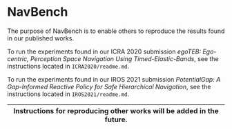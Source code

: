 # NavBench

The purpose of NavBench is to enable others to reproduce the results found in our published works.

To run the experiments found in our ICRA 2020 submission _egoTEB: Ego-centric, Perception Space Navigation Using Timed-Elastic-Bands_, see the instructions located in ``ICRA2020/readme.md``.

To run the experiments found in our IROS 2021 submission _PotentialGap: A Gap-Informed Reactive Policy for Safe Hierarchical Navigation_, see the instructions located in ``IROS2021/readme.md``.

|Instructions for reproducing other works will be added in the future. |
|---|


